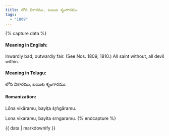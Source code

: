```yaml
---
title: లోన వికారము, బయిట శృంగారము.
tags:
  - "1809"
---
```


{% capture data %}
#### Meaning in English:
Inwardly bad, outwardly fair.
(See Nos. 1809, 1810.)
All saint without, all devil within.

#### Meaning in Telugu:
లోన వికారము, బయిట శృంగారము.

#### Romanization:
Lōna vikāramu, bayiṭa śr̥ṅgāramu.

Lona vikaramu, bayita srngaramu.
{% endcapture %}

{{ data | markdownify }}

